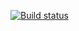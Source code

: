 [![Build status](https://ci.appveyor.com/api/projects/status/lb0dvtnechdh3q8w?svg=true)](https://ci.appveyor.com/project/IrinaKolbasina/pattern)
